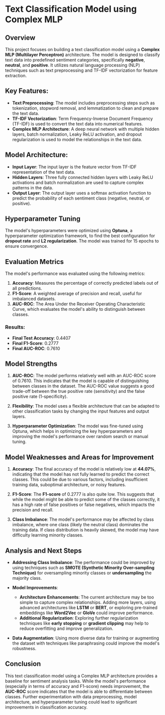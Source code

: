 # Text Classification Model using Complex MLP

## Overview

This project focuses on building a text classification model using a **Complex MLP (Multilayer Perceptron)** architecture. The model is designed to classify text data into predefined sentiment categories, specifically **negative**, **neutral**, and **positive**. It utilizes natural language processing (NLP) techniques such as text preprocessing and TF-IDF vectorization for feature extraction.

## Key Features:
- **Text Preprocessing**: The model includes preprocessing steps such as tokenization, stopword removal, and lemmatization to clean and prepare the text data.
- **TF-IDF Vectorization**: Term Frequency-Inverse Document Frequency (TF-IDF) is used to convert the text data into numerical features.
- **Complex MLP Architecture**: A deep neural network with multiple hidden layers, batch normalization, Leaky ReLU activation, and dropout regularization is used to model the relationships in the text data.

## Model Architecture:
- **Input Layer**: The input layer is the feature vector from TF-IDF representation of the text data.
- **Hidden Layers**: Three fully connected hidden layers with Leaky ReLU activations and batch normalization are used to capture complex patterns in the data.
- **Output Layer**: The output layer uses a softmax activation function to predict the probability of each sentiment class (negative, neutral, or positive).

## Hyperparameter Tuning
The model's hyperparameters were optimized using **Optuna**, a hyperparameter optimization framework, to find the best configuration for **dropout rate** and **L2 regularization**. The model was trained for 15 epochs to ensure convergence.

## Evaluation Metrics
The model's performance was evaluated using the following metrics:
1. **Accuracy**: Measures the percentage of correctly predicted labels out of all predictions.
2. **F1-Score**: A weighted average of precision and recall, useful for imbalanced datasets.
3. **AUC-ROC**: The Area Under the Receiver Operating Characteristic Curve, which evaluates the model's ability to distinguish between classes.

### Results:
- **Final Test Accuracy**: 0.4407
- **Final F1-Score**: 0.2777
- **Final AUC-ROC**: 0.7610

## Model Strengths
1. **AUC-ROC**: The model performs relatively well with an AUC-ROC score of 0.7610. This indicates that the model is capable of distinguishing between classes in the dataset. The AUC-ROC value suggests a good trade-off between the true positive rate (sensitivity) and the false positive rate (1-specificity).
   
2. **Flexibility**: The model uses a flexible architecture that can be adapted to other classification tasks by changing the input features and output layers.

3. **Hyperparameter Optimization**: The model was fine-tuned using Optuna, which helps in optimizing the key hyperparameters and improving the model's performance over random search or manual tuning.

## Model Weaknesses and Areas for Improvement
1. **Accuracy**: The final accuracy of the model is relatively low at **44.07%**, indicating that the model has not fully learned to predict the correct classes. This could be due to various factors, including insufficient training data, suboptimal architecture, or noisy features.
   
2. **F1-Score**: The **F1-score** of 0.2777 is also quite low. This suggests that while the model might be able to predict some of the classes correctly, it has a high rate of false positives or false negatives, which impacts the precision and recall.

3. **Class Imbalance**: The model's performance may be affected by class imbalance, where one class (likely the neutral class) dominates the training data. If class distribution is heavily skewed, the model may have difficulty learning minority classes.

## Analysis and Next Steps
- **Addressing Class Imbalance**: The performance could be improved by using techniques such as **SMOTE (Synthetic Minority Over-sampling Technique)** for oversampling minority classes or **undersampling** the majority class.
  
- **Model Improvements**: 
    - **Architecture Enhancements**: The current architecture may be too simple to capture complex relationships. Adding more layers, using advanced architectures like **LSTM** or **BERT**, or exploring pre-trained embeddings like **Word2Vec** or **GloVe** could improve performance.
    - **Additional Regularization**: Exploring further regularization techniques like **early stopping** or **gradient clipping** may help to reduce overfitting and improve generalization.
  
- **Data Augmentation**: Using more diverse data for training or augmenting the dataset with techniques like paraphrasing could improve the model's robustness.

## Conclusion
This text classification model using a Complex MLP architecture provides a baseline for sentiment analysis tasks. While the model's performance (especially in terms of accuracy and F1-score) needs improvement, the **AUC-ROC** score indicates that the model is able to differentiate between classes. Further experimentation with data preprocessing, model architecture, and hyperparameter tuning could lead to significant improvements in classification accuracy.
